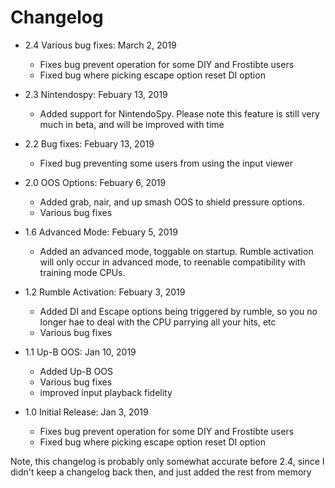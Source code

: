 # Changelog

- 2.4 Various bug fixes: March 2, 2019
	- Fixes bug prevent operation for some DIY and Frostibte users
  - Fixed bug where picking escape option reset DI option
  
- 2.3 Nintendospy: Febuary 13, 2019
	- Added support for NintendoSpy. Please note this feature is still very much in beta, and will be improved with time
  
- 2.2 Bug fixes: Febuary 13, 2019
	- Fixed bug preventing some users from using the input viewer
  
- 2.0 OOS Options: Febuary 6, 2019
	- Added grab, nair, and up smash OOS to shield pressure options.
  - Various bug fixes
  
- 1.6 Advanced Mode: Febuary 5, 2019
	- Added an advanced mode, toggable on startup. Rumble activation will only occur in advanced mode, to reenable compatibility with training mode CPUs.
  
- 1.2 Rumble Activation: Febuary 3, 2019
	- Added DI and Escape options being triggered by rumble, so you no longer hae to deal with the CPU parrying all your hits, etc
  - Various bug fixes
  
- 1.1 Up-B OOS: Jan 10, 2019
	- Added Up-B OOS
  - Various bug fixes
  - improved input playback fidelity
  
- 1.0 Initial Release: Jan 3, 2019
	- Fixes bug prevent operation for some DIY and Frostibte users
  - Fixed bug where picking escape option reset DI option

Note, this changelog is probably only somewhat accurate before 2.4, since I didn't keep a changelog back then, and just added the rest from memory
